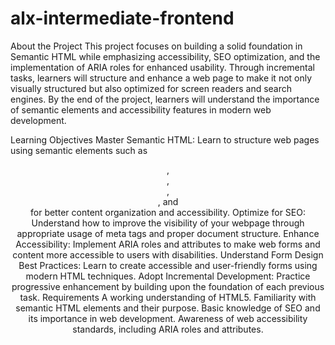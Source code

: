 # alx-intermediate-frontend

About the Project
This project focuses on building a solid foundation in Semantic HTML while emphasizing accessibility, SEO optimization, and the implementation of ARIA roles for enhanced usability. Through incremental tasks, learners will structure and enhance a web page to make it not only visually structured but also optimized for screen readers and search engines. By the end of the project, learners will understand the importance of semantic elements and accessibility features in modern web development.

Learning Objectives
Master Semantic HTML: Learn to structure web pages using semantic elements such as <header>, <main>, <article>, <section>, and <footer> for better content organization and accessibility.
Optimize for SEO: Understand how to improve the visibility of your webpage through appropriate usage of meta tags and proper document structure.
Enhance Accessibility: Implement ARIA roles and attributes to make web forms and content more accessible to users with disabilities.
Understand Form Design Best Practices: Learn to create accessible and user-friendly forms using modern HTML techniques.
Adopt Incremental Development: Practice progressive enhancement by building upon the foundation of each previous task.
Requirements
A working understanding of HTML5.
Familiarity with semantic HTML elements and their purpose.
Basic knowledge of SEO and its importance in web development.
Awareness of web accessibility standards, including ARIA roles and attributes.